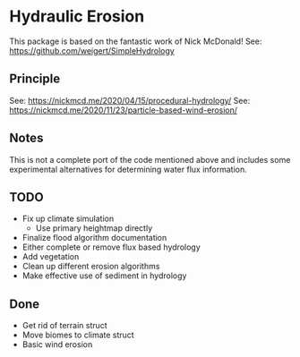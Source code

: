 # Hydraulic Erosion
This package is based on the fantastic work of Nick McDonald!
See: https://github.com/weigert/SimpleHydrology

## Principle

See: https://nickmcd.me/2020/04/15/procedural-hydrology/
See: https://nickmcd.me/2020/11/23/particle-based-wind-erosion/

## Notes

This is not a complete port of the code mentioned above and includes some experimental alternatives for determining water flux information.

## TODO
* Fix up climate simulation
  * Use primary heightmap directly
* Finalize flood algorithm documentation
* Either complete or remove flux based hydrology
* Add vegetation
* Clean up different erosion algorithms
* Make effective use of sediment in hydrology

## Done
* Get rid of terrain struct
* Move biomes to climate struct
* Basic wind erosion
